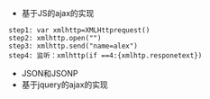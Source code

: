 * 基于JS的ajax的实现

```
step1: var xmlhttp=XMLHttprequest()
step2: xmlhttp.open("")
step3: xmlhttp.send("name=alex")
step4: 监听：xmlhttp(if ==4:{xmlhtp.responetext})

```


* JSON和JSONP
* 基于jquery的ajax的实现